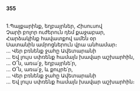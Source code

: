 **355**

\
1.Պայքարինք, եղբայրներ, Հիսուսով\
Չարի բոլոր ուժերուն դեմ քաջաբար,\
Հարձակինք հավատքով ամեն օր\
Սատանին ամրոցներուն վրա անհամար։\
 ... Վեր բռնենք ջահը Ավետարանի\
 ... Եվ լույս սփռենք համայն խավար աշխարհին,\
 ... Օ՜ն, առա՛ջ, եղբայրնե՛ր,\
 ... Օ՜ն, առա՛ջ, և քույրե՛ր,\
 ... Վեր բռնենք ջահը Ավետարանի\
 ... Եվ լույս սփռենք համայն խավար աշխարհին։

